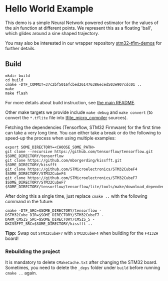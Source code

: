 # Hello World Example

This demo is a simple Neural Network powered estimator for the values of the *sin* function at different points. We represent this as a floating 'ball', which glides around a sine shaped trajectory.

You may also be interested in our wrapper repository [stm32-tflm-demos](https://github.com/PhilippvK/stm32-tflm-demos) for further details.

## Build
```
mkdir build
cd build
cmake -DTF_COMMIT=37c2bf5016fcbed261476386eced503e907cdc01 ..
make
make flash
```
For more details about build instruction, see [the main README](https://github.com/PhilippvK/stm32-tflm-demos/blob/master/README.md).

Other make targets we provide include `make debug` and `make convert` (to convert the `*.tflite` file into [tfite_micro_compiler](https://github.com/tum-ei-eda/tflite_micro_compiler) sources).

Fetching the dependencies (Tensorflow, STM32 Firmware) for the first time can take a very long time. You can either take a break or do the following to speed-up the process when using multiple examples:

```
export SOME_DIRECTORY=<CHOOSE_SOME_PATH>
git clone --recursive https://github.com/tensorflow/tensorflow.git $SOME_DIRECTORY/tensorflow
git clone https://github.com/mborgerding/kissfft.git $SOME_DIRECTORY/kissfft
git clone https://github.com/STMicroelectronics/STM32CubeF4 $SOME_DIRECTORY/STM32CubeF4
git clone https://github.com/STMicroelectronics/STM32CubeF7 $SOME_DIRECTORY/STM32CubeF7
$SOME_DIRECTORY/tensorflow/tensorflow/lite/tools/make/download_dependencies.sh
```

After doing this a single time, just replace `cmake ..` with the following command in the future:

```
cmake -DTF_SRC=$SOME_DIRECTORY/tensorflow -DSTM32Cube_DIR=$SOME_DIRECTORY/STM32CubeF7 -DARM_CMSIS_SRC=$SOME_DIRECTORY/CMSIS_5 -DKISSFFT_SRC=$SOME_DIRECTORY/kissfft ..
```

**Tipp:** Swap out `STM32CubeF7` with `STM32CubeF4` when building for the `F413ZH` board!

### Rebuilding the project
It is mandatory to delete `CMakeCache.txt` after changing the STM32 board. Sometimes, you need to delete the `_deps` folder under `build` before running `cmake ..` again.
